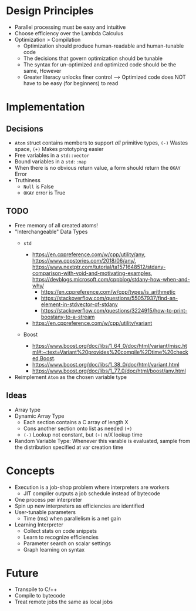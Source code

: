 # Design Principles
* Parallel processing must be easy and intuitive
* Choose efficiency over the Lambda Calculus
* Optimization > Compilation
    - Optimization should produce human-readable and human-tunable code
    - The decisions that govern optimization should be tunable
    - The syntax for un-optimized and optimized code should be the same, However
    - Greater literacy unlocks finer control --> Optimized code does NOT have to be easy (for beginners) to read

# Implementation
## Decisions
* `Atom` struct contains members to support *all* primitive types, `(-)` Wastes space, `(+)` Makes prototyping easier
* Free variables in a `std::vector`
* Bound variables in a `std::map`
* When there is no obvious return value, a form should return the `OKAY` Error
* Truthiness
    - `Null` is False
    - `OKAY` error is True

## TODO
* Free memory of all created atoms!
* "Interchangeable" Data Types
    - `std`
        * https://en.cppreference.com/w/cpp/utility/any,  
        https://www.cppstories.com/2018/06/any/,  
        https://www.nextptr.com/tutorial/ta1571648512/stdany-comparison-with-void-and-motivating-examples,  
        https://devblogs.microsoft.com/cppblog/stdany-how-when-and-why/
            - https://en.cppreference.com/w/cpp/types/is_arithmetic
            - https://stackoverflow.com/questions/55057937/find-an-element-in-stdvector-of-stdany
            - https://stackoverflow.com/questions/3224915/how-to-print-boostany-to-a-stream
        - https://en.cppreference.com/w/cpp/utility/variant
        
    - Boost
        - https://www.boost.org/doc/libs/1_64_0/doc/html/variant/misc.html#:~:text=Variant%20provides%20compile%2Dtime%20checked,Boost.
        - https://www.boost.org/doc/libs/1_38_0/doc/html/variant.html
        - https://www.boost.org/doc/libs/1_77_0/doc/html/boost/any.html
* Reimplement `Atom` as the chosen variable type



## Ideas
* Array type
* Dynamic Array Type
    - Each section contains a C array of length X
    - Cons another section onto list as needed `(+)`
    - `(-)` Lookup not constant, but `(+)` n/X lookup time
* Random Variable Type: Whenever this varable is evaluated, sample from the distribution specified at var creation time

# Concepts
* Execution is a job-shop problem where interpreters are workers
    - JIT compiler outputs a job schedule instead of bytecode
* One process per interpreter
* Spin up new interpreters as efficiencies are identified
* User-tunable parameters
    - Time (ms) when parallelism is a net gain
* Learning Interpreter
    - Collect stats on code snippets
    - Learn to recognize efficiencies
    - Parameter search on scalar settings
    - Graph learning on syntax

# Future
* Transpile to C/++
* Compile to bytecode
* Treat remote jobs the same as local jobs

